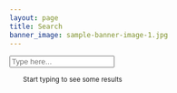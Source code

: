 ```yaml
---
layout: page
title: Search
banner_image: sample-banner-image-1.jpg
---
```

<div class="tags-expo">
  <div class="tags-expo-list">

<div id="search-container">
  <input type="text" id="search-input" placeholder="Type here...">
  <div class="tags-expo-section">
    <ul id="results-container" class="tags-expo-posts"><small>Start typing to see some results</small></ul>
  </div>
</div>

  </div>
</div>

<script src="/assets/js/jekyll-search.js" type="text/javascript"></script>
<script type="text/javascript">
  SimpleJekyllSearch.init({
    searchInput: document.getElementById('search-input'),
    resultsContainer: document.getElementById('results-container'),
    dataSource: '{{ site.baseurl }}/search.json',
    searchResultTemplate: '<li class="post-title"><a href="{url}" title="{desc}">{title}<\/a><\/li>',
    noResultsText: 'No results found',
    limit: 10,
    fuzzy: true,
  })
</script>
